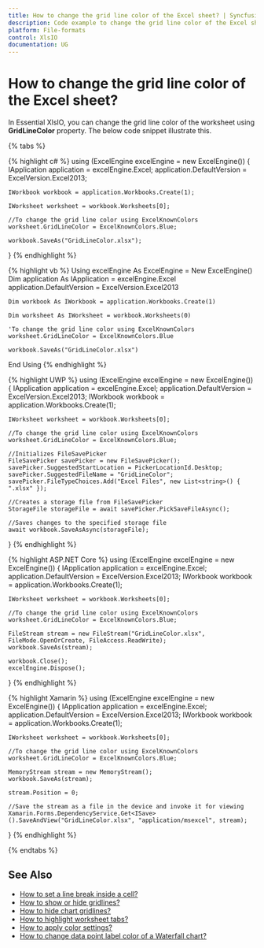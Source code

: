 ```yaml
---
title: How to change the grid line color of the Excel sheet? | Syncfusion
description: Code example to change the grid line color of the Excel sheet using Syncfusion .NET Excel library (XlsIO).
platform: File-formats
control: XlsIO
documentation: UG
---
```


# How to change the grid line color of the Excel sheet?

In Essential XlsIO, you can change the grid line color of the worksheet using **GridLineColor** property. The below code snippet illustrate this.

{% tabs %}  

{% highlight c# %}
using (ExcelEngine excelEngine = new ExcelEngine())
{
    IApplication application = excelEngine.Excel;
    application.DefaultVersion = ExcelVersion.Excel2013;

    IWorkbook workbook = application.Workbooks.Create(1);

    IWorksheet worksheet = workbook.Worksheets[0];

    //To change the grid line color using ExcelKnownColors
    worksheet.GridLineColor = ExcelKnownColors.Blue;

    workbook.SaveAs("GridLineColor.xlsx");
}
{% endhighlight %}

{% highlight vb %}
Using excelEngine As ExcelEngine = New ExcelEngine()
    Dim application As IApplication = excelEngine.Excel
    application.DefaultVersion = ExcelVersion.Excel2013

    Dim workbook As IWorkbook = application.Workbooks.Create(1)

    Dim worksheet As IWorksheet = workbook.Worksheets(0)

    'To change the grid line color using ExcelKnownColors
    worksheet.GridLineColor = ExcelKnownColors.Blue

    workbook.SaveAs("GridLineColor.xlsx")
End Using
{% endhighlight %}

{% highlight UWP %}
using (ExcelEngine excelEngine = new ExcelEngine())
{
	IApplication application = excelEngine.Excel;
	application.DefaultVersion = ExcelVersion.Excel2013;
	IWorkbook workbook = application.Workbooks.Create(1);
                
    IWorksheet worksheet = workbook.Worksheets[0];

    //To change the grid line color using ExcelKnownColors
    worksheet.GridLineColor = ExcelKnownColors.Blue;

    //Initializes FileSavePicker
    FileSavePicker savePicker = new FileSavePicker();
    savePicker.SuggestedStartLocation = PickerLocationId.Desktop;
    savePicker.SuggestedFileName = "GridLineColor";
    savePicker.FileTypeChoices.Add("Excel Files", new List<string>() { ".xlsx" });

    //Creates a storage file from FileSavePicker
    StorageFile storageFile = await savePicker.PickSaveFileAsync();

    //Saves changes to the specified storage file
    await workbook.SaveAsAsync(storageFile);
}
{% endhighlight %}

{% highlight ASP.NET Core %}
using (ExcelEngine excelEngine = new ExcelEngine())
{
    IApplication application = excelEngine.Excel;
	application.DefaultVersion = ExcelVersion.Excel2013;
	IWorkbook workbook = application.Workbooks.Create(1);

    IWorksheet worksheet = workbook.Worksheets[0];

    //To change the grid line color using ExcelKnownColors
    worksheet.GridLineColor = ExcelKnownColors.Blue;

    FileStream stream = new FileStream("GridLineColor.xlsx", FileMode.OpenOrCreate, FileAccess.ReadWrite);
    workbook.SaveAs(stream);

    workbook.Close();
    excelEngine.Dispose();
}
{% endhighlight %}

{% highlight Xamarin %}
using (ExcelEngine excelEngine = new ExcelEngine())
{
    IApplication application = excelEngine.Excel;
	application.DefaultVersion = ExcelVersion.Excel2013;
	IWorkbook workbook = application.Workbooks.Create(1);

    IWorksheet worksheet = workbook.Worksheets[0];

    //To change the grid line color using ExcelKnownColors
    worksheet.GridLineColor = ExcelKnownColors.Blue;

    MemoryStream stream = new MemoryStream();
    workbook.SaveAs(stream);

    stream.Position = 0;

    //Save the stream as a file in the device and invoke it for viewing
    Xamarin.Forms.DependencyService.Get<ISave>().SaveAndView("GridLineColor.xlsx", "application/msexcel", stream);
}
{% endhighlight %}

{% endtabs %}  

## See Also

* [How to set a line break inside a cell?](https://help.syncfusion.com/file-formats/xlsio/faqs/how-to-set-a-line-break-inside-a-cell)
* [How to show or hide gridlines?](https://help.syncfusion.com/file-formats/xlsio/working-with-excel-worksheet#show-or-hide-grid-lines)
* [How to hide chart gridlines?](https://help.syncfusion.com/file-formats/xlsio/working-with-charts#hide-chart-gridlines)
* [How to highlight worksheet tabs?](https://help.syncfusion.com/file-formats/xlsio/working-with-excel-worksheet#highlight-worksheet-tabs)
* [How to apply color settings?](https://help.syncfusion.com/file-formats/xlsio/working-with-cell-or-range-formatting#apply-color-settings)
* [How to change data point label color of a Waterfall chart?](https://help.syncfusion.com/file-formats/xlsio/faqs/how-to-change-data-point-label-color-of-a-waterfall-chart)